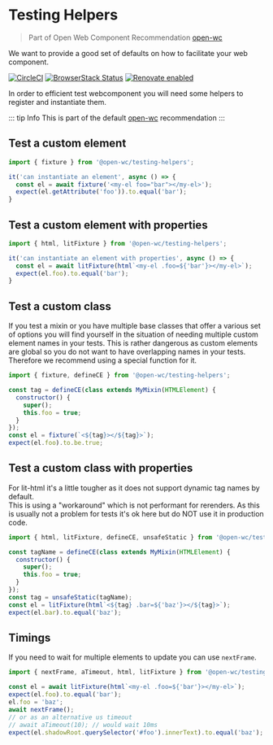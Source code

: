 # Testing Helpers

> Part of Open Web Component Recommendation [open-wc](https://github.com/open-wc/open-wc/)

We want to provide a good set of defaults on how to facilitate your web component.

[![CircleCI](https://circleci.com/gh/open-wc/open-wc.svg?style=shield)](https://circleci.com/gh/open-wc/open-wc)
[![BrowserStack Status](https://www.browserstack.com/automate/badge.svg?badge_key=M2UrSFVRang2OWNuZXlWSlhVc3FUVlJtTDkxMnp6eGFDb2pNakl4bGxnbz0tLUE5RjhCU0NUT1ZWa0NuQ3MySFFWWnc9PQ==--86f7fac07cdbd01dd2b26ae84dc6c8ca49e45b50)](https://www.browserstack.com/automate/public-build/M2UrSFVRang2OWNuZXlWSlhVc3FUVlJtTDkxMnp6eGFDb2pNakl4bGxnbz0tLUE5RjhCU0NUT1ZWa0NuQ3MySFFWWnc9PQ==--86f7fac07cdbd01dd2b26ae84dc6c8ca49e45b50)
[![Renovate enabled](https://img.shields.io/badge/renovate-enabled-brightgreen.svg)](https://renovatebot.com/)

In order to efficient test webcomponent you will need some helpers to register and instantiate them.

::: tip Info
This is part of the default [open-wc](https://open-wc.org/) recommendation
:::

## Test a custom element
```js
import { fixture } from '@open-wc/testing-helpers';

it('can instantiate an element', async () => {
  const el = await fixture('<my-el foo="bar"></my-el>');
  expect(el.getAttribute('foo')).to.equal('bar');
}
```

## Test a custom element with properties
```js
import { html, litFixture } from '@open-wc/testing-helpers';

it('can instantiate an element with properties', async () => {
  const el = await litFixture(html`<my-el .foo=${'bar'}></my-el>`);
  expect(el.foo).to.equal('bar');
}
```

## Test a custom class
If you test a mixin or you have multiple base classes that offer a various set of options you will find yourself in the situation of needing multiple custom element names in your tests.
This is rather dangerous as custom elements are global so you do not want to have overlapping names in your tests.
Therefore we recommend using a special function for it.
```js
import { fixture, defineCE } from '@open-wc/testing-helpers';

const tag = defineCE(class extends MyMixin(HTMLElement) {
  constructor() {
    super();
    this.foo = true;
  }
});
const el = fixture(`<${tag}></${tag}>`);
expect(el.foo).to.be.true;
```

## Test a custom class with properties
For lit-html it's a little tougher as it does not support dynamic tag names by default.  
This is using a "workaround" which is not performant for rerenders.
As this is usually not a problem for tests it's ok here but do NOT use it in production code.

```js
import { html, litFixture, defineCE, unsafeStatic } from '@open-wc/testing-helpers';

const tagName = defineCE(class extends MyMixin(HTMLElement) {
  constructor() {
    super();
    this.foo = true;
  }
});
const tag = unsafeStatic(tagName);
const el = litFixture(html`<${tag} .bar=${'baz'}></${tag}>`);
expect(el.bar).to.equal('baz');
```

## Timings
If you need to wait for multiple elements to update you can use `nextFrame`.  

```js
import { nextFrame, aTimeout, html, litFixture } from '@open-wc/testing-helpers';

const el = await litFixture(html`<my-el .foo=${'bar'}></my-el>`);
expect(el.foo).to.equal('bar');
el.foo = 'baz';
await nextFrame();
// or as an alternative us timeout
// await aTimeout(10); // would wait 10ms
expect(el.shadowRoot.querySelector('#foo').innerText).to.equal('baz');
```

